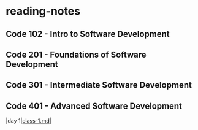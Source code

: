 # reading-notes

## Code 102 - Intro to Software Development

## Code 201 - Foundations of Software Development
## Code 301 - Intermediate Software Development
## Code 401 - Advanced Software Development

|day 1|[class-1.md](class-01.md)|